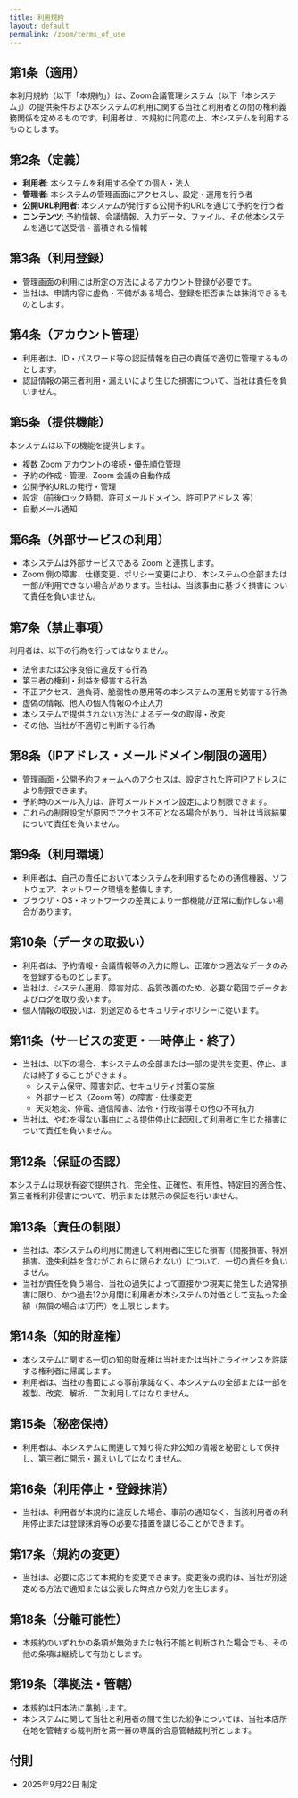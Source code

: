 ```yaml
---
title: 利用規約
layout: default
permalink: /zoom/terms_of_use
---
```


## 第1条（適用）
本利用規約（以下「本規約」）は、Zoom会議管理システム（以下「本システム」）の提供条件および本システムの利用に関する当社と利用者との間の権利義務関係を定めるものです。利用者は、本規約に同意の上、本システムを利用するものとします。

## 第2条（定義）
- **利用者**: 本システムを利用する全ての個人・法人
- **管理者**: 本システムの管理画面にアクセスし、設定・運用を行う者
- **公開URL利用者**: 本システムが発行する公開予約URLを通じて予約を行う者
- **コンテンツ**: 予約情報、会議情報、入力データ、ファイル、その他本システムを通じて送受信・蓄積される情報

## 第3条（利用登録）
- 管理画面の利用には所定の方法によるアカウント登録が必要です。
- 当社は、申請内容に虚偽・不備がある場合、登録を拒否または抹消できるものとします。

## 第4条（アカウント管理）
- 利用者は、ID・パスワード等の認証情報を自己の責任で適切に管理するものとします。
- 認証情報の第三者利用・漏えいにより生じた損害について、当社は責任を負いません。

## 第5条（提供機能）
本システムは以下の機能を提供します。
- 複数 Zoom アカウントの接続・優先順位管理
- 予約の作成・管理、Zoom 会議の自動作成
- 公開予約URLの発行・管理
- 設定（前後ロック時間、許可メールドメイン、許可IPアドレス 等）
- 自動メール通知

## 第6条（外部サービスの利用）
- 本システムは外部サービスである Zoom と連携します。
- Zoom 側の障害、仕様変更、ポリシー変更により、本システムの全部または一部が利用できない場合があります。当社は、当該事由に基づく損害について責任を負いません。

## 第7条（禁止事項）
利用者は、以下の行為を行ってはなりません。
- 法令または公序良俗に違反する行為
- 第三者の権利・利益を侵害する行為
- 不正アクセス、過負荷、脆弱性の悪用等の本システムの運用を妨害する行為
- 虚偽の情報、他人の個人情報の不正入力
- 本システムで提供されない方法によるデータの取得・改変
- その他、当社が不適切と判断する行為

## 第8条（IPアドレス・メールドメイン制限の適用）
- 管理画面・公開予約フォームへのアクセスは、設定された許可IPアドレスにより制限できます。
- 予約時のメール入力は、許可メールドメイン設定により制限できます。
- これらの制限設定が原因でアクセス不可となる場合があり、当社は当該結果について責任を負いません。

## 第9条（利用環境）
- 利用者は、自己の責任において本システムを利用するための通信機器、ソフトウェア、ネットワーク環境を整備します。
- ブラウザ・OS・ネットワークの差異により一部機能が正常に動作しない場合があります。

## 第10条（データの取扱い）
- 利用者は、予約情報・会議情報等の入力に際し、正確かつ適法なデータのみを登録するものとします。
- 当社は、システム運用、障害対応、品質改善のため、必要な範囲でデータおよびログを取り扱います。
- 個人情報の取扱いは、別途定めるセキュリティポリシーに従います。

## 第11条（サービスの変更・一時停止・終了）
- 当社は、以下の場合、本システムの全部または一部の提供を変更、停止、または終了することができます。
  - システム保守、障害対応、セキュリティ対策の実施
  - 外部サービス（Zoom 等）の障害・仕様変更
  - 天災地変、停電、通信障害、法令・行政指導その他の不可抗力
- 当社は、やむを得ない事由による提供停止に起因して利用者に生じた損害について責任を負いません。

## 第12条（保証の否認）
本システムは現状有姿で提供され、完全性、正確性、有用性、特定目的適合性、第三者権利非侵害について、明示または黙示の保証を行いません。

## 第13条（責任の制限）
- 当社は、本システムの利用に関連して利用者に生じた損害（間接損害、特別損害、逸失利益を含むがこれらに限られない）について、一切の責任を負いません。
- 当社が責任を負う場合、当社の過失によって直接かつ現実に発生した通常損害に限り、かつ過去12か月間に利用者が本システムの対価として支払った金額（無償の場合は1万円）を上限とします。

## 第14条（知的財産権）
- 本システムに関する一切の知的財産権は当社または当社にライセンスを許諾する権利者に帰属します。
- 利用者は、当社の書面による事前承諾なく、本システムの全部または一部を複製、改変、解析、二次利用してはなりません。

## 第15条（秘密保持）
- 利用者は、本システムに関連して知り得た非公知の情報を秘密として保持し、第三者に開示・漏えいしてはなりません。

## 第16条（利用停止・登録抹消）
- 当社は、利用者が本規約に違反した場合、事前の通知なく、当該利用者の利用停止または登録抹消等の必要な措置を講じることができます。

## 第17条（規約の変更）
- 当社は、必要に応じて本規約を変更できます。変更後の規約は、当社が別途定める方法で通知または公表した時点から効力を生じます。

## 第18条（分離可能性）
- 本規約のいずれかの条項が無効または執行不能と判断された場合でも、その他の条項は継続して有効とします。

## 第19条（準拠法・管轄）
- 本規約は日本法に準拠します。
- 本システムに関して当社と利用者の間で生じた紛争については、当社本店所在地を管轄する裁判所を第一審の専属的合意管轄裁判所とします。

## 付則
- 2025年9月22日 制定


